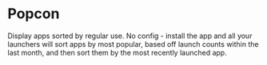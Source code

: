 Popcon
======

Display apps sorted by regular use. No config - install the app and all your launchers will sort apps by most popular, based off launch counts within the last month, and then sort them by the most recently launched app.
